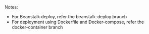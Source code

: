 Notes: 
- For Beanstalk deploy, refer the beanstalk-deploy branch
- For deployment using Dockerfile and Docker-compose, refer the docker-container branch
